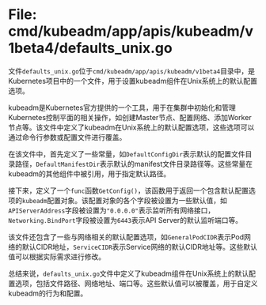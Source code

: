 # File: cmd/kubeadm/app/apis/kubeadm/v1beta4/defaults_unix.go

文件`defaults_unix.go`位于`cmd/kubeadm/app/apis/kubeadm/v1beta4`目录中，是Kubernetes项目中的一个文件，用于设置kubeadm组件在Unix系统上的默认配置选项。

kubeadm是Kubernetes官方提供的一个工具，用于在集群中初始化和管理Kubernetes控制平面的相关操作，如创建Master节点、配置网络、添加Worker节点等。该文件中定义了kubeadm在Unix系统上的默认配置选项，这些选项可以通过命令行参数或配置文件进行覆盖。

在该文件中，首先定义了一些常量，如`DefaultConfigDir`表示默认的配置文件目录路径，`DefaultManifestDir`表示默认的manifest文件目录路径等。这些常量在kubeadm的其他组件中被引用，用于指定默认路径。

接下来，定义了一个`func`函数`GetConfig()`，该函数用于返回一个包含默认配置选项的`kubeadm`配置对象。该配置对象的各个字段被设置为一些默认值，如`APIServerAddress`字段被设置为`"0.0.0.0"`表示监听所有网络接口，`Networking.BindPort`字段被设置为`6443`表示API Server的默认监听端口等。

该文件还包含了一些与网络相关的默认配置选项，如`GeneralPodCIDR`表示Pod网络的默认CIDR地址，`ServiceCIDR`表示Service网络的默认CIDR地址等。这些默认值可以根据实际需求进行修改。

总结来说，`defaults_unix.go`文件中定义了kubeadm组件在Unix系统上的默认配置选项，包括文件路径、网络地址、端口等。这些默认值可以被覆盖，用于自定义kubeadm的行为和配置。

